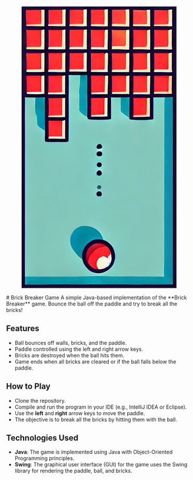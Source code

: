 <p align="center">
  <img src="Picture4.png" alt="Brick Breaker Game" />
</p>
# Brick Breaker Game
A simple Java-based implementation of the **Brick Breaker** game. Bounce the ball off the paddle and try to break all the bricks!

## Features
- Ball bounces off walls, bricks, and the paddle.
- Paddle controlled using the left and right arrow keys.
- Bricks are destroyed when the ball hits them.
- Game ends when all bricks are cleared or if the ball falls below the paddle.

## How to Play
- Clone the repository.
- Compile and run the program in your IDE (e.g., IntelliJ IDEA or Eclipse).
- Use the **left** and **right** arrow keys to move the paddle.
- The objective is to break all the bricks by hitting them with the ball.

## Technologies Used
- **Java**: The game is implemented using Java with Object-Oriented Programming principles.
- **Swing**: The graphical user interface (GUI) for the game uses the Swing library for rendering the paddle, ball, and bricks.

